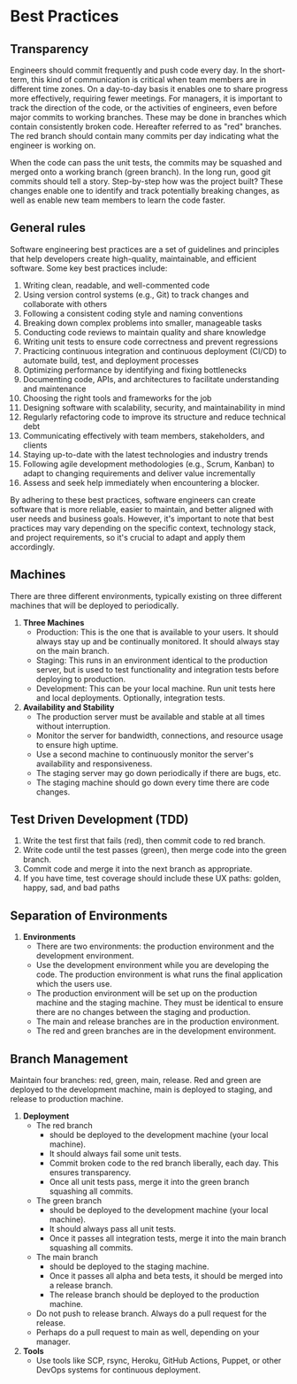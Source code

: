 # Best Practices

## Transparency

Engineers should commit frequently and push code every day. In the short-term, this kind of communication is critical when team members are in different time zones. On a day-to-day basis it enables one to share progress more effectively, requiring fewer meetings. For managers, it is important to track the direction of the code, or the activities of engineers, even before major commits to working branches. These may be done in branches which contain consistently broken code. Hereafter referred to as "red" branches. The red branch should contain many commits per day indicating what the engineer is working on.

When the code can pass the unit tests, the commits may be squashed and merged onto a working branch (green branch). In the long run, good git commits should tell a story. Step-by-step how was the project built? These changes enable one to identify and track potentially breaking changes, as well as enable new team members to learn the code faster. 


## General rules

Software engineering best practices are a set of guidelines and principles that help developers create high-quality, maintainable, and efficient software. Some key best practices include:

1. Writing clean, readable, and well-commented code
2. Using version control systems (e.g., Git) to track changes and collaborate with others
3. Following a consistent coding style and naming conventions
4. Breaking down complex problems into smaller, manageable tasks
5. Conducting code reviews to maintain quality and share knowledge
6. Writing unit tests to ensure code correctness and prevent regressions
7. Practicing continuous integration and continuous deployment (CI/CD) to automate build, test, and deployment processes
8. Optimizing performance by identifying and fixing bottlenecks
9. Documenting code, APIs, and architectures to facilitate understanding and maintenance
10. Choosing the right tools and frameworks for the job
11. Designing software with scalability, security, and maintainability in mind
12. Regularly refactoring code to improve its structure and reduce technical debt
13. Communicating effectively with team members, stakeholders, and clients
14. Staying up-to-date with the latest technologies and industry trends
15. Following agile development methodologies (e.g., Scrum, Kanban) to adapt to changing requirements and deliver value incrementally
16. Assess and seek help immediately when encountering a blocker.

By adhering to these best practices, software engineers can create software that is more reliable, easier to maintain, and better aligned with user needs and business goals. However, it's important to note that best practices may vary depending on the specific context, technology stack, and project requirements, so it's crucial to adapt and apply them accordingly.

## Machines

There are three different environments, typically existing on three different machines that will be deployed to periodically.

1. **Three Machines**
   - Production: This is the one that is available to your users. It should always stay up and be continually monitored. It should always stay on the main branch.
   - Staging: This runs in an environment identical to the production server, but is used to test functionality and integration tests before deploying to production.
   - Development: This can be your local machine. Run unit tests here and local deployments. Optionally, integration tests.
2. **Availability and Stability**
   - The production server must be available and stable at all times without interruption.
   - Monitor the server for bandwidth, connections, and resource usage to ensure high uptime.
   - Use a second machine to continuously monitor the server's availability and responsiveness.
   - The staging server may go down periodically if there are bugs, etc.
   - The staging machine should go down every time there are code changes.

## Test Driven Development (TDD)
1. Write the test first that fails (red), then commit code to red branch.
2. Write code until the test passes (green), then merge code into the green branch.
3. Commit code and merge it into the next branch as appropriate.
4. If you have time, test coverage should include these UX paths: golden, happy, sad, and bad paths

## Separation of Environments
1. **Environments**
   - There are two environments: the production environment and the development environment.
   - Use the development environment while you are developing the code. The production environment is what runs the final application which the users use.
   - The production environment will be set up on the production machine and the staging machine. They must be identical to ensure there are no changes between the staging and production.
   - The main and release branches are in the production environment.
   - The red and green branches are in the development environment.

## Branch Management
Maintain four branches: red, green, main, release. Red and green are deployed to the development machine, main is deployed to staging, and release to production machine.

1. **Deployment**
   - The red branch
      - should be deployed to the development machine (your local machine).
      - It should always fail some unit tests.
      - Commit broken code to the red branch liberally, each day. This ensures transparency.
      - Once all unit tests pass, merge it into the green branch squashing all commits.
   - The green branch
      - should be deployed to the development machine (your local machine).
      - It should always pass all unit tests.
      - Once it passes all integration tests, merge it into the main branch squashing all commits.
   - The main branch
      - should be deployed to the staging machine.
      - Once it passes all alpha and beta tests, it should be merged into a release branch.
      - The release branch should be deployed to the production machine.
   - Do not push to release branch. Always do a pull request for the release.
   - Perhaps do a pull request to main as well, depending on your manager.
2. **Tools**
   - Use tools like SCP, rsync, Heroku, GitHub Actions, Puppet, or other DevOps systems for continuous deployment.

